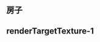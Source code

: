 ## 房子
<preview path="../demo/babylon/texture/textureHouse.vue"></preview>

## renderTargetTexture-1
<preview path="../demo/babylon/texture/renderTargetTexture1.vue"></preview>